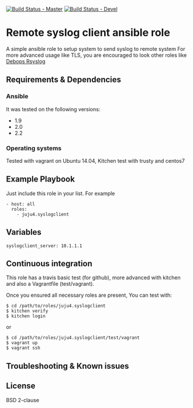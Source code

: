 [![Build Status - Master](https://travis-ci.org/juju4/ansible-syslogclient.svg?branch=master)](https://travis-ci.org/juju4/ansible-syslogclient)
[![Build Status - Devel](https://travis-ci.org/juju4/ansible-syslogclient.svg?branch=devel)](https://travis-ci.org/juju4/ansible-syslogclient/branches)
# Remote syslog client ansible role

A simple ansible role to setup system to send syslog to remote system
For more advanced usage like TLS, you are encouraged to look other roles like [Debops Rsyslog](https://github.com/debops/ansible-rsyslog)

## Requirements & Dependencies

### Ansible
It was tested on the following versions:
 * 1.9
 * 2.0
 * 2.2

### Operating systems

Tested with vagrant on Ubuntu 14.04, Kitchen test with trusty and centos7

## Example Playbook

Just include this role in your list.
For example

```
- host: all
  roles:
    - juju4.syslogclient
```

## Variables

```
syslogclient_server: 10.1.1.1
```

## Continuous integration

This role has a travis basic test (for github), more advanced with kitchen and also a Vagrantfile (test/vagrant).

Once you ensured all necessary roles are present, You can test with:
```
$ cd /path/to/roles/juju4.syslogclient
$ kitchen verify
$ kitchen login
```
or
```
$ cd /path/to/roles/juju4.syslogclient/test/vagrant
$ vagrant up
$ vagrant ssh
```

## Troubleshooting & Known issues


## License

BSD 2-clause

